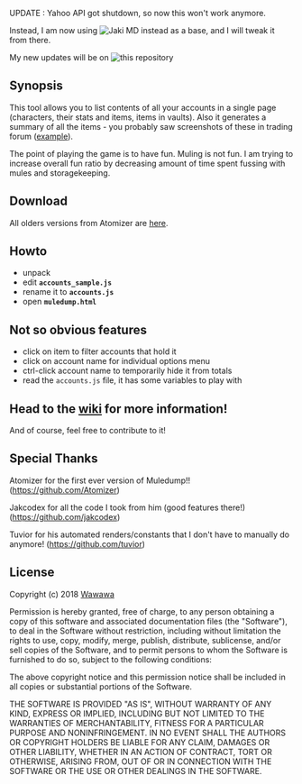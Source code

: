UPDATE : Yahoo API got shutdown, so now this won't work anymore.

Instead, I am now using ![Jaki MD](https://github.com/jakcodex) instead as a base, and I will tweak it from there.

My new updates will be on ![this repository](https://github.com/wawawawawawawa/Jaki-Muledump-Wawa-Update)



## Synopsis

This tool allows you to list contents of all your accounts in a single page (characters, their stats and items, items in vaults). Also it generates a summary of all the items - you probably saw screenshots of these in trading forum ([example](http://i755.photobucket.com/albums/xx195/Ind3sisiv3/Ilovemuledump.png)).

The point of playing the game is to have fun. Muling is not fun. I am trying to increase overall fun ratio by decreasing amount of time spent fussing with mules and storagekeeping.

## Download

All olders versions from Atomizer are [here](https://github.com/atomizer/muledump/releases).

## Howto

- unpack
- edit **`accounts_sample.js`**
- rename it to **`accounts.js`**
- open **`muledump.html`**

## Not so obvious features

- click on item to filter accounts that hold it
- click on account name for individual options menu
- ctrl-click account name to temporarily hide it from totals
- read the `accounts.js` file, it has some variables to play with

## Head to the [wiki](https://github.com/atomizer/muledump/wiki) for more information!

And of course, feel free to contribute to it!

## Special Thanks

Atomizer for the first ever version of Muledump!! (https://github.com/Atomizer)

Jakcodex for all the code I took from him (good features there!) (https://github.com/jakcodex)

Tuvior for his automated renders/constants that I don't have to manually do anymore! (https://github.com/tuvior)

## License

Copyright (c) 2018 [Wawawa](https://github.com/wawawawawawawa)

Permission is hereby granted, free of charge, to any person obtaining a copy of this software and associated documentation files (the "Software"), to deal in the Software without restriction, including without limitation the rights to use, copy, modify, merge, publish, distribute, sublicense, and/or sell copies of the Software, and to permit persons to whom the Software is furnished to do so, subject to the following conditions:

The above copyright notice and this permission notice shall be included in all copies or substantial portions of the Software.

THE SOFTWARE IS PROVIDED "AS IS", WITHOUT WARRANTY OF ANY KIND, EXPRESS OR IMPLIED, INCLUDING BUT NOT LIMITED TO THE WARRANTIES OF MERCHANTABILITY, FITNESS FOR A PARTICULAR PURPOSE AND NONINFRINGEMENT. IN NO EVENT SHALL THE AUTHORS OR COPYRIGHT HOLDERS BE LIABLE FOR ANY CLAIM, DAMAGES OR OTHER LIABILITY, WHETHER IN AN ACTION OF CONTRACT, TORT OR OTHERWISE, ARISING FROM, OUT OF OR IN CONNECTION WITH THE SOFTWARE OR THE USE OR OTHER DEALINGS IN THE SOFTWARE.
